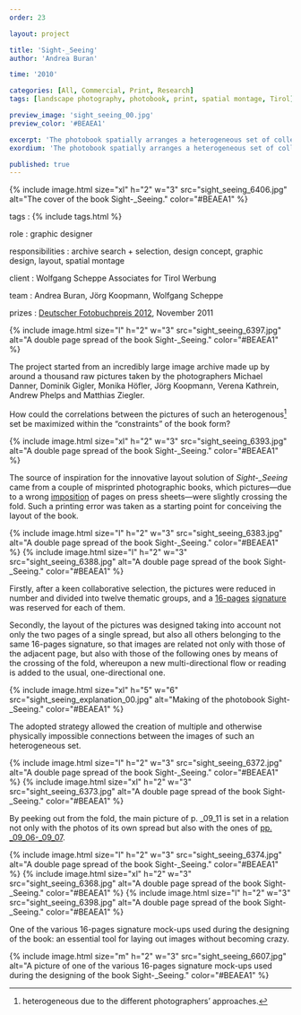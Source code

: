```yaml
---
order: 23

layout: project

title: 'Sight-_Seeing'
author: 'Andrea Buran'

time: '2010'

categories: [All, Commercial, Print, Research]
tags: [landscape photography, photobook, print, spatial montage, Tirol]

preview_image: 'sight_seeing_00.jpg'
preview_color: '#BEAEA1'

excerpt: 'The photobook spatially arranges a heterogeneous set of collectively taken pictures of Tyrolean summer landscapes—halfway between tourism’s advertising images and contemporary photos.'
exordium: 'The photobook spatially arranges a heterogeneous set of collectively taken pictures of Tyrolean summer landscapes—halfway between tourism’s advertising images and contemporary photos.'

published: true
---
```


<div class="figures">
    {% include image.html
        size="xl"
        h="2" w="3"
        src="sight_seeing_6406.jpg"
        alt="The cover of the book Sight-_Seeing."
        color="#BEAEA1"
    %}
</div>

tags
: {% include tags.html %}

role
: graphic designer

responsibilities
:  archive search + selection, design concept, graphic design, layout, spatial montage

client
: Wolfgang Scheppe Associates for Tirol Werbung

team
: Andrea Buran, Jörg Koopmann, Wolfgang Scheppe

prizes
: [Deutscher Fotobuchpreis 2012](http://www.deutscher-fotobuchpreis.de/html/2012.htm "Deutscher Fotobuchpreis 2012"), November 2011

<div class="figures">
    {% include image.html
        size="l"
        h="2" w="3"
        src="sight_seeing_6397.jpg"
        alt="A double page spread of the book Sight-_Seeing."
        color="#BEAEA1"
    %}
</div>

The project started from an incredibly large image archive made up by around a thousand raw pictures taken by the photographers Michael Danner, Dominik Gigler, Monika Höfler, Jörg Koopmann, Verena Kathrein, Andrew Phelps and Matthias Ziegler.

How could the correlations between the pictures of such an heterogenous[^heterogenity] set be maximized within the “constraints” of the book form?

<div class="figures">
    {% include image.html
        size="xl"
        h="2" w="3"
        src="sight_seeing_6393.jpg"
        alt="A double page spread of the book Sight-_Seeing."
        color="#BEAEA1"
    %}
</div>

The source of inspiration for the innovative layout solution of *Sight-_Seeing* came from a couple of misprinted photographic books, which pictures—due to a wrong [imposition](http://printwiki.org/Imposition "imposition on PrintWiki") of pages on press sheets—were slightly crossing the fold. Such a printing error was taken as a starting point for conceiving the layout of the book.

<div class="figures">
    {% include image.html
        size="l"
        h="2" w="3"
        src="sight_seeing_6383.jpg"
        alt="A double page spread of the book Sight-_Seeing."
        color="#BEAEA1"
    %}
    {% include image.html
        size="l"
        h="2" w="3"
        src="sight_seeing_6388.jpg"
        alt="A double page spread of the book Sight-_Seeing."
        color="#BEAEA1"
    %}
</div>

Firstly, after a keen collaborative selection, the pictures were reduced in number and divided into twelve thematic groups, and a [16-pages](http://printwiki.org/Octavo "16-pages / octavo on PrintWiki") [signature](http://printwiki.org/Signature "signature on PrintWiki") was reserved for each of them.

Secondly, the layout of the pictures was designed taking into account not only the two pages of a single spread, but also all others belonging to the same 16-pages signature, so that images are related not only with those of the adjacent page, but also with those of the following ones by means of the crossing of the fold, whereupon a new multi-directional flow or reading is added to the usual, one-directional one.

<div class="figures">
    {% include image.html
        size="xl"
        h="5" w="6"
        src="sight_seeing_explanation_00.jpg"
        alt="Making of the photobook Sight-_Seeing."
        color="#BEAEA1"
    %}
</div>

The adopted strategy allowed the creation of multiple and otherwise physically impossible connections between the images of such an heterogeneous set.

<div class="figures">
    {% include image.html
        size="l"
        h="2" w="3"
        src="sight_seeing_6372.jpg"
        alt="A double page spread of the book Sight-_Seeing."
        color="#BEAEA1"
    %}
    {% include image.html
        size="xl"
        h="2" w="3"
        src="sight_seeing_6373.jpg"
        alt="A double page spread of the book Sight-_Seeing."
        color="#BEAEA1"
    %}
</div>

By peeking out from the fold, the main picture of p. _09_11 is set in a relation not only with the photos of its own spread but also with the ones of [pp. _09_06-_09_07](#sight_seeing_6372.jpg).

<div class="figures">
    {% include image.html
        size="l"
        h="2" w="3"
        src="sight_seeing_6374.jpg"
        alt="A double page spread of the book Sight-_Seeing."
        color="#BEAEA1"
    %}
    {% include image.html
        size="xl"
        h="2" w="3"
        src="sight_seeing_6368.jpg"
        alt="A double page spread of the book Sight-_Seeing."
        color="#BEAEA1"
    %}
    {% include image.html
        size="l"
        h="2" w="3"
        src="sight_seeing_6398.jpg"
        alt="A double page spread of the book Sight-_Seeing."
        color="#BEAEA1"
    %}
</div>

One of the various 16-pages signature mock-ups used during the designing of the book: an essential tool for laying out images without becoming crazy.

<div class="figures">
    {% include image.html
        size="m"
        h="2" w="3"
        src="sight_seeing_6607.jpg"
        alt="A picture of one of the various 16-pages signature mock-ups used during the designing of the book Sight-_Seeing."
        color="#BEAEA1"
    %}
</div>

[^heterogenity]: heterogeneous due to the different photographers’ approaches.
